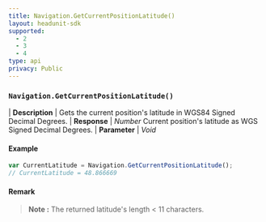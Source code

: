 ```yaml
---
title: Navigation.GetCurrentPositionLatitude()
layout: headunit-sdk
supported:
  - 2
  - 3
  - 4
type: api
privacy: Public
---
```


### `Navigation.GetCurrentPositionLatitude()`

| **Description** | Gets the current position's latitude in WGS84 Signed Decimal Degrees.
| **Response** | *Number*  Current position's latitude as WGS Signed Decimal Degrees.
| **Parameter**   | *Void*

#### Example

```javascript
var CurrentLatitude = Navigation.GetCurrentPositionLatitude();
// CurrentLatitude = 48.866669
```

#### Remark

>**Note :** The returned latitude's length < 11 characters.